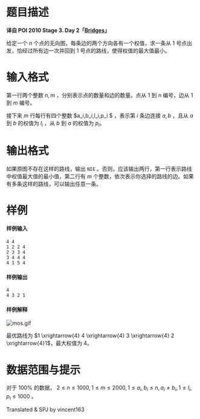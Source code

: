 
# 题目描述

**译自 POI 2010 Stage 3. Day 2「[Bridges](https://szkopul.edu.pl/problemset/problem/gh2Yj6Ckrt4Lo_RojONuljuC/site/?key=statement)」**

给定一个 $n$ 个点的无向图，每条边的两个方向各有一个权值，求一条从 $1$ 号点出发，恰经过所有边一次并回到 $1$ 号点的路线，使得权值的最大值最小。

# 输入格式

第一行两个整数 $n,m$ ，分别表示点的数量和边的数量。点从 $1$ 到 $n$ 编号，边从 $1$ 到 $m$ 编号。

接下来 $m$ 行每行有四个整数 $a_i,b_i,l_i,p_i $ ，表示第 $i$ 条边连接 $a,b$ ，且从 $a$ 到 $b$ 的权值为 $l_i$ ，从 $b$ 到 $a$ 的权值为 $p_i$。

# 输出格式

如果原图不存在这样的路线，输出 ```NIE``` 。否则，应该输出两行，第一行表示路线中权值最大值的最小值，第二行有 $m$ 个整数，依次表示你选择的路线的边。如果有多条这样的路线，可以输出任意一条。

# 样例

#### 样例输入
```plain
4 4
1 2 2 4
2 3 3 4
3 4 4 4
4 1 5 4
```

#### 样例输出
```plain
4
4 3 2 1
```

#### 样例解释
![mos.gif](/source/loj/2460/img/aHR0cHM6Ly9pLmxvbGkubmV0LzIwMTgvMDMvMjkvNWFiY2RmMzU3N2ZmNy5naWY=.gif)

最优路线为 $1 \xrightarrow{4} 4 \xrightarrow{4} 3 \xrightarrow{4} 2 \xrightarrow{4}1$，最大权值为 $4$。

# 数据范围与提示

对于 $100\%$ 的数据，  $2 \le n \le 1000,1 \le m \le 2000 , 1 \le a_i,b_i \le n,a_i \neq b_i,1 \le l_i,p_i \le 1000$ 。

Translated & SPJ by vincent163

